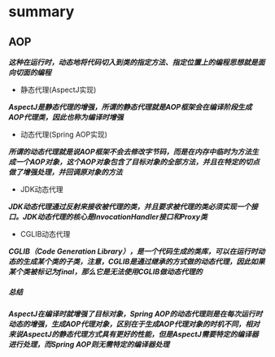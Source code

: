 # summary

## AOP

***这种在运行时，动态地将代码切入到类的指定方法、指定位置上的编程思想就是面向切面的编程***

- 静态代理(AspectJ实现)

 ***AspectJ是静态代理的增强，所谓的静态代理就是AOP框架会在编译阶段生成AOP代理类，因此也称为编译时增强***

- 动态代理(Spring AOP实现)

***所谓的动态代理就是说AOP框架不会去修改字节码，而是在内存中临时为方法生成一个AOP对象，这个AOP对象包含了目标对象的全部方法，并且在特定的切点做了增强处理，并回调原对象的方法***

- JDK动态代理

***JDK动态代理通过反射来接收被代理的类，并且要求被代理的类必须实现一个接口。JDK动态代理的核心是InvocationHandler接口和Proxy类***

- CGLIB动态代理

***CGLIB（Code Generation Library），是一个代码生成的类库，可以在运行时动态的生成某个类的子类，注意，CGLIB是通过继承的方式做的动态代理，因此如果某个类被标记为final，那么它是无法使用CGLIB做动态代理的***

##### 总结

***AspectJ在编译时就增强了目标对象，Spring AOP的动态代理则是在每次运行时动态的增强，生成AOP代理对象，区别在于生成AOP代理对象的时机不同，相对来说AspectJ的静态代理方式具有更好的性能，但是AspectJ需要特定的编译器进行处理，而Spring AOP则无需特定的编译器处理***
